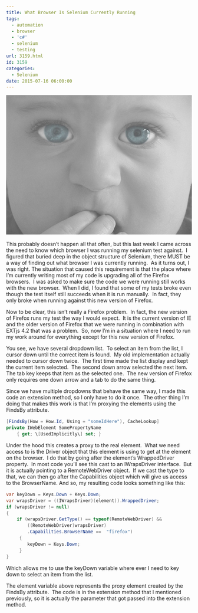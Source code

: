```yaml
---
title: What Browser Is Selenium Currently Running
tags:
  - automation
  - browser
  - 'c#'
  - selenium
  - testing
url: 3159.html
id: 3159
categories:
  - Selenium
date: 2015-07-16 06:00:00
---
```


![ppl-kid-044](/uploads/2015/07/ppl-kid-044.jpg "ppl-kid-044")

This probably doesn’t happen all that often, but this last week I came across the need to know which browser I was running my selenium test against.  I figured that buried deep in the object structure of Selenium, there MUST be a way of finding out what browser I was currently running.  As it turns out, I was right.  The situation that caused this requirement is that the place where I’m currently writing most of my code is upgrading all of the Firefox browsers.  I was asked to make sure the code we were running still works with the new browser.  When I did, I found that some of my tests broke even though the test itself still succeeds when it is run manually.  In fact, they only broke when running against this new version of Firefox.

<!-- more -->

Now to be clear, this isn’t really a Firefox problem.  In fact, the new version of Firefox runs my test the way I would expect.  It is the current version of IE and the older version of Firefox that we were running in combination with EXTjs 4.2 that was a problem.  So, now I’m in a situation where I need to run my work around for everything except for this new version of Firefox.

You see, we have several dropdown list.  To select an item from the list, I cursor down until the correct item is found.  My old implementation actually needed to cursor down twice.  The first time made the list display and kept the current item selected.  The second down arrow selected the next item.  The tab key keeps that item as the selected one.  The new version of Firefox only requires one down arrow and a tab to do the same thing.

Since we have multiple dropdowns that behave the same way, I made this code an extension method, so I only have to do it once.  The other thing I’m doing that makes this work is that I’m proxying the elements using the FindsBy attribute.

``` csharp
[FindsBy(How = How.Id, Using = "someIdHere"), CacheLookup]
private IWebElement SomePropertyName
    { get; \[UsedImplicitly\] set; }
```

Under the hood this creates a proxy to the real element.  What we need access to is the Driver object that this element is using to get at the element on the browser.  I do that by going after the element’s WrappedDriver property.  In most code you’ll see this cast to an IWrapsDriver interface.  But it is actually pointing to a RemoteWebDriver object.  If we cast the type to that, we can then go after the Capabilities object which will give us access to the BrowserName. And so, my resulting code looks something like this:

``` csharp
var keyDown = Keys.Down + Keys.Down;
var wrapsDriver = ((IWrapsDriver)(element)).WrappedDriver;
if (wrapsDriver != null)
{
    if (wrapsDriver.GetType() == typeof(RemoteWebDriver) &&
        ((RemoteWebDriver)wrapsDriver)
        .Capabilities.BrowserName ==  "firefox")
     {
        keyDown = Keys.Down;
     }
}
```

Which allows me to use the keyDown variable where ever I need to key down to select an item from the list.

The element variable above represents the proxy element created by the FindsBy attribute.  The code is in the extension method that I mentioned previously, so it is actually the parameter that got passed into the extension method.
